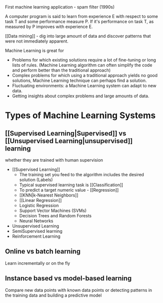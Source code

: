 First machine learning application - spam filter (1990s)


A computer program is said to learn from experience E with respect to some task T and some performance measure P. If it's performance on task T, as measured by P improves with experience E.

[[Data mining]] - dig into large amount of data and discover patterns that were not immediately apparent. 

Machine Learning is great for
- Problems for which existing solutions require a lot of fine-tuning or long lists of rules. (Machine Learning algorithm can often simplify the code and perform better than the traditional approach)
- Complex problems for which using a traditional approach yields no good solutions, Machine Learning technique can perhaps find a solution.
- Fluctuating environments: a Machine Learning system can adapt to new data.
- Getting insights about complex problems and large amounts of data. 

# Types of Machine Learning Systems

## [[Supervised Learning|Supervised]] vs [[Unsupervised Learning|unsupervised]] learning
whether they are trained with human supervision
- [[Supervised Learning]]
	- The training set you feed to the algorithm includes the desired solution (Labels)
	- Typical supervised learning task is [[Classification]]
	- To predict a target numeric value - [[Regression]]
	- [[KNN|k-Nearest Neighbors]]
	- [[Linear Regression]]
	- Logistic Regression
	- Support Vector Machines (SVMs)
	- Decision Trees and Random Forests
	- Neural Networks
- Unsupervised Learning
- SemiSupervised learning
- Reinforcement Learning

## Online vs batch learning 
Learn incrementally or on the fly

## Instance based vs model-based learning 
Compare new data points with known data points or detecting patterns in the training data and building a predictive model



